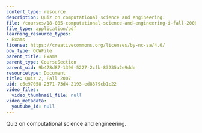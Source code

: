 ```yaml
---
content_type: resource
description: Quiz on computational science and engineering.
file: /courses/18-085-computational-science-and-engineering-i-fall-2008/c6e97058237173d42193ed8379cb1c22_quiz2f07.pdf
file_type: application/pdf
learning_resource_types:
- Exams
license: https://creativecommons.org/licenses/by-nc-sa/4.0/
ocw_type: OCWFile
parent_title: Exams
parent_type: CourseSection
parent_uid: 9b478d87-1396-5227-2cfb-83235a2e9dde
resourcetype: Document
title: Quiz 2, Fall 2007
uid: c6e97058-2371-73d4-2193-ed8379cb1c22
video_files:
  video_thumbnail_file: null
video_metadata:
  youtube_id: null
---
```

Quiz on computational science and engineering.
